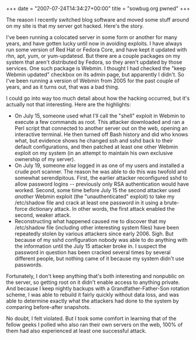 +++
date = "2007-07-24T14:34:27+00:00"
title = "sowbug.org pwned"
+++



The reason I recently switched blog software and moved some stuff around on my
site is that my server got hacked. Here's the story.

I've been running a colocated server in some form or another for many years,
and have gotten lucky until now in avoiding exploits. I have always run some
version of Red Hat or Fedora Core, and have kept it updated with rhn, apt,
yum, or yum-updatesd. But there are a couple packages on my system that aren't
distributed by Fedora, so they aren't updated by those services. One such
package is Webmin. I thought I had checked the "keep Webmin updated" checkbox
on its admin page, but apparently I didn't. So I've been running a version of
Webmin from 2005 for the past couple of years, and as it turns out, that was a
bad thing.

I could go into way too much detail about how the hacking occurred, but it's
actually not that interesting. Here are the highlights:

  * On July 15, someone used what I'll call the "shell" exploit in Webmin to execute a few commands as root. This attacker downloaded and ran a Perl script that connected to another server out on the web, opening an interactive terminal. He then turned off Bash history and did who knows what, but evidence shows he changed ssh and sshd back to their default configurations, and then patched at least one other Webmin exploit on my system (in an attempt to maintain his own exclusive ownership of my server).
  * On July 19, someone _else_ logged in as one of my users and installed a crude port scanner. The reason he was able to do this was twofold and somewhat serendipitous. First, the earlier attacker reconfigured sshd to allow password logins -- previously only RSA authentication would have worked. Second, some time before July 15 the second attacker used _another_ Webmin exploit (the "unauthenticated" exploit) to take my /etc/shadow file and crack at least one password in it using a brute-force dictionary attack. In other words, the first attack enabled the second, weaker attack.
  * Reconstructing what happened caused me to discover that my /etc/shadow file (including other interesting system files) have been repeatedly stolen by various attackers since early 2006. Sigh. But because of my sshd configuration nobody was able to do anything with the information until the July 15 attacker broke in. I suspect the password in question has been cracked several times by several different people, but nothing came of it because my system didn't use passwords.

Fortunately, I don't keep anything that's both interesting and nonpublic on
the server, so getting root on it didn't enable access to anything private.
And because I keep nightly backups with a Grandfather-Father-Son rotation
scheme, I was able to rebuild it fairly quickly without data loss, and was
able to determine exactly what the attackers had done to the system by
comparing before-after snapshots.

No doubt, I felt violated. But I took some comfort in learning that of the
fellow geeks I polled who also ran their own servers on the web, 100% of them
had also experienced at least one successful attack.

